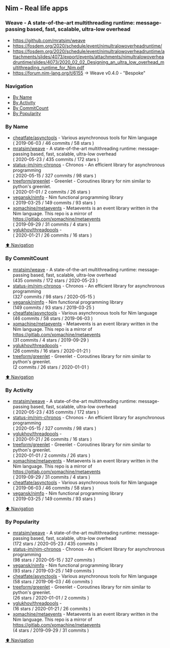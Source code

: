 ## Nim - Real life apps

### Weave - A state-of-the-art multithreading runtime: message-passing based, fast, scalable, ultra-low overhead
- https://github.com/mratsim/weave
- https://fosdem.org/2020/schedule/event/nimultralowoverheadruntime/
- https://fosdem.org/2020/schedule/event/nimultralowoverheadruntime/attachments/slides/4073/export/events/attachments/nimultralowoverheadruntime/slides/4073/2020_02_02_Designing_an_ultra_low_overhead_multithreading_runtime_for_Nim.pdf
- https://forum.nim-lang.org/t/6155 -> Weave v0.4.0 - "Bespoke"


### Navigation

- [By Name](#by-name)
- [By Activity](#by-activity)
- [By CommitCount](#by-commitcount)
- [By Popularity](#by-popularity)

### By Name
<!-- PROJECTS_LIST -->
- [cheatfate/asynctools](https://github.com/cheatfate/asynctools) - Various asynchronous tools for Nim language <br/> ( 2019-06-03 / 46 commits / 58 stars )
- [mratsim/weave](https://github.com/mratsim/weave) - A state-of-the-art multithreading runtime: message-passing based, fast, scalable, ultra-low overhead <br/> ( 2020-05-23 / 435 commits / 172 stars )
- [status-im/nim-chronos](https://github.com/status-im/nim-chronos) - Chronos - An efficient library for asynchronous programming <br/> ( 2020-05-15 / 327 commits / 98 stars )
- [treeform/greenlet](https://github.com/treeform/greenlet) - Greenlet - Coroutines library for nim similar to python's greenlet. <br/> ( 2020-01-01 / 2 commits / 26 stars )
- [vegansk/nimfp](https://github.com/vegansk/nimfp) - Nim functional programming library <br/> ( 2019-03-25 / 149 commits / 93 stars )
- [xomachine/metaevents](https://github.com/xomachine/metaevents) - Metaevents is an event library written in the Nim language. This repo is a mirror of https://gitlab.com/xomachine/metaevents <br/> ( 2019-09-29 / 31 commits / 4 stars )
- [yglukhov/threadpools](https://github.com/yglukhov/threadpools) -  <br/> ( 2020-01-21 / 26 commits / 16 stars )
<!-- /PROJECTS_LIST -->

[⬆ Navigation](#navigation)

### By CommitCount
<!-- COMMITCOUNT_LIST -->
- [mratsim/weave](https://github.com/mratsim/weave) - A state-of-the-art multithreading runtime: message-passing based, fast, scalable, ultra-low overhead <br/> (435 commits / 172 stars / 2020-05-23 )
- [status-im/nim-chronos](https://github.com/status-im/nim-chronos) - Chronos - An efficient library for asynchronous programming <br/> (327 commits / 98 stars / 2020-05-15 )
- [vegansk/nimfp](https://github.com/vegansk/nimfp) - Nim functional programming library <br/> (149 commits / 93 stars / 2019-03-25 )
- [cheatfate/asynctools](https://github.com/cheatfate/asynctools) - Various asynchronous tools for Nim language <br/> (46 commits / 58 stars / 2019-06-03 )
- [xomachine/metaevents](https://github.com/xomachine/metaevents) - Metaevents is an event library written in the Nim language. This repo is a mirror of https://gitlab.com/xomachine/metaevents <br/> (31 commits / 4 stars / 2019-09-29 )
- [yglukhov/threadpools](https://github.com/yglukhov/threadpools) -  <br/> (26 commits / 16 stars / 2020-01-21 )
- [treeform/greenlet](https://github.com/treeform/greenlet) - Greenlet - Coroutines library for nim similar to python's greenlet. <br/> (2 commits / 26 stars / 2020-01-01 )
<!-- /COMMITCOUNT_LIST -->
[⬆ Navigation](#navigation)

### By Activity
<!-- ACTIVITY_LIST -->
- [mratsim/weave](https://github.com/mratsim/weave) - A state-of-the-art multithreading runtime: message-passing based, fast, scalable, ultra-low overhead <br/> ( 2020-05-23 / 435 commits / 172 stars )
- [status-im/nim-chronos](https://github.com/status-im/nim-chronos) - Chronos - An efficient library for asynchronous programming <br/> ( 2020-05-15 / 327 commits / 98 stars )
- [yglukhov/threadpools](https://github.com/yglukhov/threadpools) -  <br/> ( 2020-01-21 / 26 commits / 16 stars )
- [treeform/greenlet](https://github.com/treeform/greenlet) - Greenlet - Coroutines library for nim similar to python's greenlet. <br/> ( 2020-01-01 / 2 commits / 26 stars )
- [xomachine/metaevents](https://github.com/xomachine/metaevents) - Metaevents is an event library written in the Nim language. This repo is a mirror of https://gitlab.com/xomachine/metaevents <br/> ( 2019-09-29 / 31 commits / 4 stars )
- [cheatfate/asynctools](https://github.com/cheatfate/asynctools) - Various asynchronous tools for Nim language <br/> ( 2019-06-03 / 46 commits / 58 stars )
- [vegansk/nimfp](https://github.com/vegansk/nimfp) - Nim functional programming library <br/> ( 2019-03-25 / 149 commits / 93 stars )
<!-- /ACTIVITY_LIST -->

[⬆ Navigation](#navigation)

### By Popularity
<!-- POPULARITY_LIST -->
- [mratsim/weave](https://github.com/mratsim/weave) - A state-of-the-art multithreading runtime: message-passing based, fast, scalable, ultra-low overhead <br/> (172 stars / 2020-05-23 / 435 commits )
- [status-im/nim-chronos](https://github.com/status-im/nim-chronos) - Chronos - An efficient library for asynchronous programming <br/> (98 stars / 2020-05-15 / 327 commits )
- [vegansk/nimfp](https://github.com/vegansk/nimfp) - Nim functional programming library <br/> (93 stars / 2019-03-25 / 149 commits )
- [cheatfate/asynctools](https://github.com/cheatfate/asynctools) - Various asynchronous tools for Nim language <br/> (58 stars / 2019-06-03 / 46 commits )
- [treeform/greenlet](https://github.com/treeform/greenlet) - Greenlet - Coroutines library for nim similar to python's greenlet. <br/> (26 stars / 2020-01-01 / 2 commits )
- [yglukhov/threadpools](https://github.com/yglukhov/threadpools) -  <br/> (16 stars / 2020-01-21 / 26 commits )
- [xomachine/metaevents](https://github.com/xomachine/metaevents) - Metaevents is an event library written in the Nim language. This repo is a mirror of https://gitlab.com/xomachine/metaevents <br/> (4 stars / 2019-09-29 / 31 commits )
<!-- /POPULARITY_LIST -->

[⬆ Navigation](#navigation)

